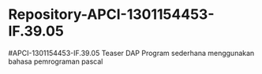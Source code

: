 # Repository-APCI-1301154453-IF.39.05
 #APCI-1301154453-IF.39.05
            Teaser DAP
            Program sederhana menggunakan bahasa pemrograman pascal
